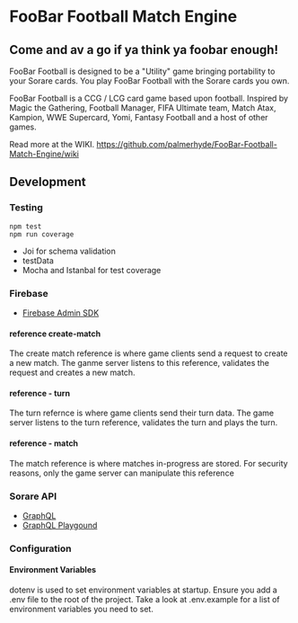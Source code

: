 # FooBar Football Match Engine

## Come and av a go if ya think ya foobar enough!

FooBar Football is designed to be a "Utility" game bringing portability to your Sorare cards. You play FooBar Football with the Sorare cards you own.

FooBar Football is a CCG / LCG card game based upon football. Inspired by Magic the Gathering, Football Manager, FIFA Ultimate team, Match Atax, Kampion, WWE Supercard, Yomi, Fantasy Football and a host of other games.

Read more at the WIKI.
https://github.com/palmerhyde/FooBar-Football-Match-Engine/wiki

## Development

### Testing
```
npm test
npm run coverage
```

* Joi for schema validation
* testData
* Mocha and Istanbal for test coverage

### Firebase
* [Firebase Admin SDK](https://firebase.google.com/docs/admin/setup)

#### reference create-match
The create match reference is where game clients send a request to create a new match. The ganme server listens to this reference, validates the request and creates a new match.

#### reference - turn
The turn refernce is where game clients send their turn data. The game server listens to the turn reference, validates the turn and plays the turn.

#### reference - match 
The match reference is where matches in-progress are stored. For security reasons, only the game server can manipulate this reference

### Sorare API
* [GraphQL](https://github.com/sorare/api)
* [GraphQL Playgound](https://api.sorare.com/graphql/playground)

### Configuration

#### Environment Variables
dotenv is used to set environment variables at startup. Ensure you add a .env file to the root of the project. Take a look at .env.example for a list of environment variables you need to set.
